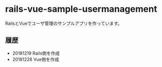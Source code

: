 # rails-vue-sample-usermanagement

RailsとVueでユーザ管理のサンプルアプリを作っています。

## 履歴
- 20181219 Rails側を作成
- 20181228 Vue側を作成
